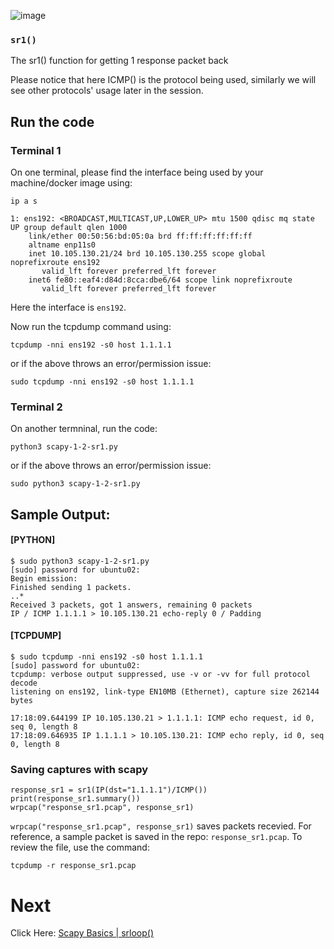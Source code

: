 ![image](https://user-images.githubusercontent.com/17419002/171995490-aa393b55-b0c8-4003-a0ea-b1fcbfa49809.png)


### `sr1()`

The sr1() function for getting 1 response packet back

Please notice that here ICMP() is the protocol being used, similarly we will see other protocols' usage later in the session.


## Run the code

### Terminal 1
On one terminal, please find the interface being used by your machine/docker image using:
```
ip a s
```
```
1: ens192: <BROADCAST,MULTICAST,UP,LOWER_UP> mtu 1500 qdisc mq state UP group default qlen 1000
    link/ether 00:50:56:bd:05:0a brd ff:ff:ff:ff:ff:ff
    altname enp11s0
    inet 10.105.130.21/24 brd 10.105.130.255 scope global noprefixroute ens192
       valid_lft forever preferred_lft forever
    inet6 fe80::eaf4:d84d:8cca:dbe6/64 scope link noprefixroute
       valid_lft forever preferred_lft forever
```

Here the interface is `ens192`.

Now run the tcpdump command using:

```
tcpdump -nni ens192 -s0 host 1.1.1.1
```

or if the above throws an error/permission issue:

```
sudo tcpdump -nni ens192 -s0 host 1.1.1.1
```

### Terminal 2

On another termninal, run the code:

```
python3 scapy-1-2-sr1.py
```

or if the above throws an error/permission issue:

```
sudo python3 scapy-1-2-sr1.py
```


## Sample Output:


#### [PYTHON]
```
$ sudo python3 scapy-1-2-sr1.py
[sudo] password for ubuntu02:
Begin emission:
Finished sending 1 packets.
..*
Received 3 packets, got 1 answers, remaining 0 packets
IP / ICMP 1.1.1.1 > 10.105.130.21 echo-reply 0 / Padding

```


#### [TCPDUMP]

```
$ sudo tcpdump -nni ens192 -s0 host 1.1.1.1
[sudo] password for ubuntu02:
tcpdump: verbose output suppressed, use -v or -vv for full protocol decode
listening on ens192, link-type EN10MB (Ethernet), capture size 262144 bytes

17:18:09.644199 IP 10.105.130.21 > 1.1.1.1: ICMP echo request, id 0, seq 0, length 8
17:18:09.646935 IP 1.1.1.1 > 10.105.130.21: ICMP echo reply, id 0, seq 0, length 8
```

### Saving captures with scapy

```
response_sr1 = sr1(IP(dst="1.1.1.1")/ICMP())
print(response_sr1.summary())
wrpcap("response_sr1.pcap", response_sr1)
```

`wrpcap("response_sr1.pcap", response_sr1)` saves packets recevied. For reference, a sample packet is saved in the repo: `response_sr1.pcap`.
To review the file, use the command:
```
tcpdump -r response_sr1.pcap
```

# Next
Click Here: [Scapy Basics | srloop()](04-hello-world-srloop.md)
